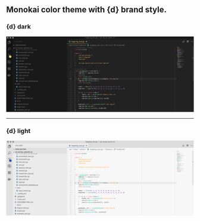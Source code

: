 ## Monokai color theme with {d} brand style.

### {d} dark

![Screenshot](sourced-dark.png)

---

### {d} light

![Screenshot](sourced-light.png)
